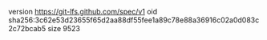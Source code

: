 version https://git-lfs.github.com/spec/v1
oid sha256:3c62e53d23655f65d2aa88df55fee1a89c78e88a36916c02a0d083c2c72bcab5
size 9523
